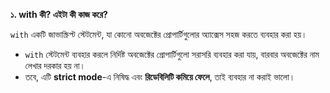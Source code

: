 **১. with কী? এইটা কী কাজ করে?**

`with` একটি জাভাস্ক্রিপ্ট স্টেটমেন্ট, যা কোনো অবজেক্টের প্রোপার্টিগুলোর অ্যাক্সেস সহজ করতে ব্যবহার করা হয়।  
  
- `with` স্টেটমেন্ট ব্যবহার করলে নির্দিষ্ট অবজেক্টের প্রোপার্টিগুলো সরাসরি ব্যবহার করা যায়, বারবার অবজেক্টের নাম লেখার দরকার হয় না।  
- তবে, এটি **strict mode**-এ নিষিদ্ধ এবং **রিডেবিলিটি কমিয়ে ফেলে**, তাই ব্যবহার না করাই ভালো।
